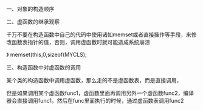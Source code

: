 一、对象的构造顺序

二、虚函数的继承观察

千万不要在构造函数中自己的代码中使用诸如memset或者直接操作等手段，来修改函数表指针的值，否则，调用虚函数时就可能造成系统崩溃

》 memset(this,0,sizeof(MYCLS);

三、构造函数中对虚函数的调用

某个类的构造函数中调用虚函数，那么走的不是虚函数表，而是直接调用，

但是如果调用某个虚函数func1，虚函数里面再调用另外一个虚函数func2，编译器会直接调用func1，然后在func里面执行的时候，通过虚函数表调用func2